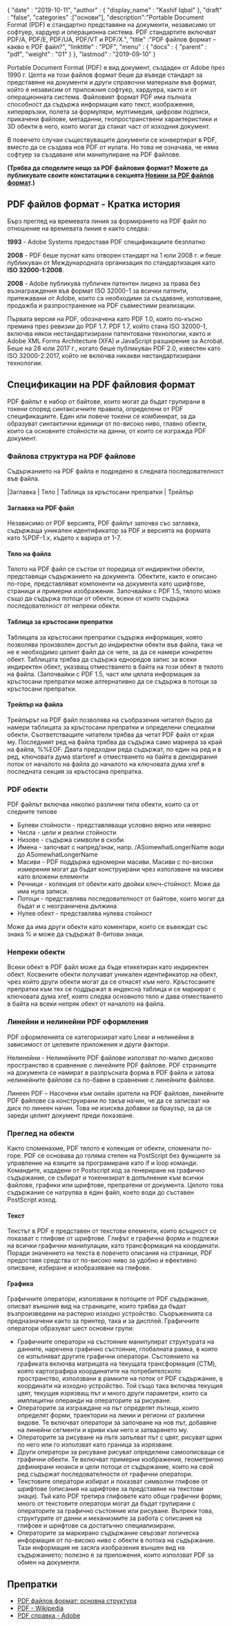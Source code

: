 {
  "date" : "2019-10-11",
  "author" : {
    "display_name" : "Kashif Iqbal"
},
  "draft" : "false",
  "categories" :["основи"],
  "description":"Portable Document Format (PDF) е стандартно представяне на документи, независимо от софтуер, хардуер и операционна система. PDF стандартите включват PDF/A, PDF/E, PDF/UA, PDF/VT и PDF/X.",
  "title" :"PDF файлов формат – какво е PDF файл?",
  "linktitle" : "PDF",
  "menu" : {
    "docs" : {
      "parent" : "pdf",
      "weight" : "01"
}
},
  "lastmod" : "2019-09-10"
}

Portable Document Format (PDF) е вид документ, създаден от Adobe през 1990 г. Целта на този файлов формат беше да въведе стандарт за представяне на документи и други справочни материали във формат, който е независим от приложния софтуер, хардуера, както и от операционната система. Файловият формат PDF има пълната способност да съдържа информация като текст, изображения, хипервръзки, полета за формуляри, мултимедия, цифрови подписи, прикачени файлове, метаданни, геопространствени характеристики и 3D обекти в него, които могат да станат част от изходния документ.

В повечето случаи съществуващите документи се конвертират в PDF, вместо да се създава нов PDF от нулата. Но това не означава, че няма софтуер за създаване или манипулиране на PDF файлове.

**(Трябва да споделите нещо за PDF файловия формат? Можете да публикувате своите констатации в секцията [Новини за PDF файлов формат](https://news.fileformat.com/t/PDF).)**

## PDF файлов формат - Кратка история

Бърз преглед на времевата линия за формирането на PDF файл по отношение на времевата линия е както следва:

**1993** - Adobe Systems предоставя PDF спецификациите безплатно

**2008** - PDF беше пуснат като отворен стандарт на 1 юли 2008 г. и беше публикуван от Международната организация по стандартизация като **ISO 32000-1:2008**.

**2008** - Adobe публикува публичен патентен лиценз за права без възнаграждения във формат ISO 32000-1 за всички патенти, притежавани от Adobe, които са необходими за създаване, използване, продажба и разпространение на PDF съвместими реализации.

Първата версия на PDF, обозначена като PDF 1.0, която по-късно премина през ревизии до PDF 1.7. PDF 1.7, който стана ISO 32000-1, включва някои нестандартизирани патентовани технологии, както и Adobe XML Forms Architecture (XFA) и JavaScript разширение за Acrobat. Беше на 28 юли 2017 г., когато беше публикуван PDF 2.0, известен като ISO 32000-2:2017, който не включва никакви нестандартизирани технологии.

## Спецификации на PDF файловия формат

PDF файлът е набор от байтове, които могат да бъдат групирани в токени според синтаксичните правила, определени от PDF спецификациите. Един или повече токени се комбинират, за да образуват синтактични единици от по-високо ниво, главно обекти, които са основните стойности на данни, от които се изгражда PDF документ.

### Файлова структура на PDF файлове

Съдържанието на PDF файла е подредено в следната последователност във файла.

|Заглавка
| Тяло
| Таблица за кръстосани препратки
| Трейлър

#### Заглавка на PDF файл ####

Независимо от PDF версията, PDF файлът започва със заглавка, съдържаща уникален идентификатор за PDF и версията на формата като %PDF-1.x, където x варира от 1-7.

#### Тяло на файла ####

Тялото на PDF файл се състои от поредица от индиректни обекти, представящи съдържанието на документа. Обектите, както е описано по-горе, представляват компоненти на документа като шрифтове, страници и примерни изображения. Започвайки с PDF 1.5, тялото може също да съдържа потоци от обекти, всеки от които съдържа последователност от непреки обекти.

#### Таблица за кръстосани препратки ####

Таблицата за кръстосани препратки съдържа информация, която позволява произволен достъп до индиректни обекти във файла, така че не е необходимо целият файл да се чете, за да се намери конкретен обект. Таблицата трябва да съдържа едноредов запис за всеки индиректен обект, указващ отместването в байта на този обект в тялото на файла. (Започвайки с PDF 1.5, част или цялата информация за кръстосани препратки може алтернативно да се съдържа в потоци за кръстосани препратки.

#### Трейлър на файла ####

Трейлърът на PDF файл позволява на съобразения читател бързо да намери таблицата за кръстосани препратки и определени специални обекти. Съответстващите читатели трябва да четат PDF файл от края му. Последният ред на файла трябва да съдържа само маркера за край на файла, %%EOF. Двата предходни реда съдържат, по един на ред и в ред, ключовата дума startxref и отместването на байта в декодирания поток от началото на файла до началото на ключовата дума xref в последната секция за кръстосана препратка.

### PDF обекти ###

PDF файлът включва няколко различни типа обекти, които са от следните типове

* Булеви стойности - представляващи условно вярно или невярно
* Числа - цели и реални стойности
* Низове - съдържа символи в скоби
* Имена - започват с напред/знак, напр. /ASomewhatLongerName води до ASomewhatLongerName
* Масиви - PDF поддържа едномерни масиви. Масиви с по-високи измерения могат да бъдат конструирани чрез използване на масиви като вложени елементи
* Речници - колекция от обекти като двойки ключ-стойност. Може да има нула записи.
* Потоци - представлява последователност от байтове, които могат да бъдат и с неограничена дължина
* Нулев обект - представлява нулева стойност

Може да има други обекти като коментари, които се въвеждат със знака % и може да съдържат 8-битови знаци.

### Непреки обекти ###

Всеки обект в PDF файл може да бъде етикетиран като индиректен обект. Косвените обекти получават уникален идентификатор на обект, чрез който други обекти могат да се отнасят към него. Кръстосаните препратки към тях се поддържат в индексна таблица и се маркират с ключовата дума xref, която следва основното тяло и дава отместването в байта на всеки непряк обект от началото на файла.

### Линейни и нелинейни PDF оформления ###

PDF оформленията се категоризират като Lnear и нелинейни в зависимост от целевите приложения и други фактори.

Нелинейни - Нелинейните PDF файлове използват по-малко дисково пространство в сравнение с линейните PDF файлове. PDF страниците на документа се намират в разпръсната форма в PDF файла и затова нелинейните файлове са по-бавни в сравнение с линейните файлове.

Линеен PDF – Насочени към онлайн зрители на PDF файлове, линейните PDF файлове са конструирани по такъв начин, че да се записват на диск по линеен начин. Това не изисква добавки за браузър, за да се зареди целият документ преди показване.

### Преглед на обекти ###

Както споменахме, PDF тялото е колекция от обекти, споменати по-горе. PDF се основава до голяма степен на PostScript без функциите за управление на езиците за програмиране като if и loop команди. Командите, издадени от Postscript код за генериране на графично съдържание, се събират и токенизират в допълнение към всички файлове, графики или шрифтове, препратени от документа. Цялото това съдържание се натрупва в един файл, което води до съставен PostScript изход.

#### Текст ####

Текстът в PDF е представен от текстови елементи, които всъщност се показват с глифове от шрифтове. Глифът е графична форма и подлежи на всички графични манипулации, като трансформация на координати. Поради значението на текста в повечето описания на страници, PDF предоставя средства от по-високо ниво за удобно и ефективно описване, избиране и изобразяване на глифове.

#### Графика ####

Графичните оператори, използвани в потоците от PDF съдържание, описват външния вид на страниците, които трябва да бъдат възпроизведени на растерно изходно устройство. Съоръженията са предназначени както за принтер, така и за дисплей. Графичните оператори образуват шест основни групи:

* Графичните оператори на състояние манипулират структурата на данните, наречена графично състояние, глобалната рамка, в която се изпълняват другите графични оператори. Състоянието на графиката включва матрицата на текущата трансформация (CTM), която картографира координатите на потребителското пространство, използвани в рамките на поток от PDF съдържание, в координати на изходно устройство. Той също така включва текущия цвят, текущия изрязващ път и много други параметри, които са имплицитни операнди на операторите за рисуване.
* Операторите за изграждане на път определят пътища, които определят форми, траектории на линии и региони от различни видове. Те включват оператори за започване на нов път, добавяне на линейни сегменти и криви към него и затварянето му.
* Операторите за рисуване на пътя запълват път с цвят, рисуват щрих по него или го използват като граница за изрязване.
* Други оператори за рисуване рисуват определени самоописващи се графични обекти. Те включват примерни изображения, геометрично дефинирани нюанси и цели потоци от съдържание, които на свой ред съдържат последователности от графични оператори.
* Текстовите оператори избират и показват символни глифове от шрифтове (описания на шрифтове за представяне на текстови знаци). Тъй като PDF третира глифовете като общи графични форми, много от текстовите оператори могат да бъдат групирани с операторите за графично състояние или рисуване. Въпреки това, структурите от данни и механизмите за работа с описания на глифове и шрифтове са достатъчно специализирани.
* Операторите за маркирано съдържание свързват логическа информация от по-високо ниво с обекти в потока на съдържание. Тази информация не засяга изобразения външен вид на съдържанието; полезно е за приложения, които използват PDF за обмен на документи.

## Препратки ##

* [PDF файлов формат: основна структура](https://resources.infosecinstitute.com/topics/hacking/pdf-file-format-basic-structure/)
* [PDF - Wikipedia](https://en.wikipedia.org/wiki/PDF)
* [PDF справка - Adobe](https://www.adobe.com/devnet-apps/photoshop/fileformatashtml/)

